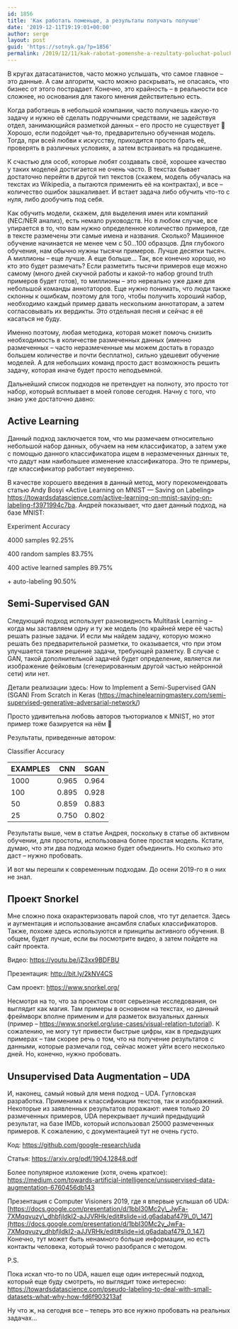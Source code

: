 ```yaml
---
id: 1856
title: 'Как работать поменьше, а результаты получать получше'
date: '2019-12-11T19:19:01+00:00'
author: serge
layout: post
guid: 'https://sotnyk.ga/?p=1856'
permalink: /2019/12/11/kak-rabotat-pomenshe-a-rezultaty-poluchat-poluchshe/
---
```


В кругах датасатанистов, часто можно услышать, что самое главное – это данные. А сам алгоритм, часто можно раскрывать, не опасаясь, что бизнес от этого пострадает. Конечно, это крайность – в реальности все сложнее, но основания для такого мнения действительно есть.

Когда работаешь в небольшой компании, часто получаешь какую-то задачу и нужно её сделать подручными средствами, не задействуя отдел, занимающийся разметкой данных – его просто не существует 🙂 Хорошо, если подойдет чья-то, предварительно обученная модель. Тогда, при всей любви к искусству, приходится просто брать её, проверять в различных условиях, а затем встраивать на продакшене.

К счастью для особ, которые любят создавать своё, хорошее качество у таких моделей достигается не очень часто. В текстах бывает достаточно перейти в другой тип текстов (скажем, модель обучалась на текстах из Wikipedia, а пытаются применить её на контрактах), и все – количество ошибок зашкаливает. И встает задача либо обучить что-то с нуля, либо дообучить под себя.

Как обучить модели, скажем, для выделения имен или компаний (NEC/NER анализ), есть немало руководств. Но в любом случае, все упирается в то, что вам нужно определенное количество примеров, где в тексте размечены эти самые имена и названия. Сколько? Машинное обучение начинается не менее чем с 50…100 образцов. Для глубокого обучения, нам обычно нужны тысячи примеров. Лучше десятки тысяч. А миллионы – еще лучше. А еще больше… Так, все конечно хорошо, но кто это будет размечать? Если разметить тысячи примеров еще можно самому (много дней скучной работы и какой-то набор ground truth примеров будет готов), то миллионы – это нереально уже даже для небольшой команды аннотаторов. Еще нужно понимать, что люди также склонны к ошибкам, поэтому для того, чтобы получить хороший набор, необходимо каждый пример давать нескольким аннотаторам, а затем согласовывать их вердикты. Это отдельная песня и сейчас я её касаться не буду.

Именно поэтому, любая методика, которая может помочь снизить необходимость в количестве размеченных данных (именно размеченных – часто неразмеченные мы можем достать в гораздо большем количестве и почти бесплатно), сильно удешевит обучение моделей. А для небольших команд просто даст возможность решить задачу, которая иначе будет просто неподъемной.

Дальнейший список подходов не претендует на полноту, это просто тот набор, который всплывает в моей голове сегодня. Начну с того, что знаю уже достаточно давно:

## Active Learning

Данный подход заключается том, что мы размечаем относительно небольшой набор данных, обучаем на нем классификатор, а затем уже с помощью данного классификатора ищем в неразмеченных данных те, что дадут нам наибольшее изменение классификатора. Это те примеры, где классификатор работает неуверенно.

В качестве хорошего введения в данный метод, могу порекомендовать статью Andy Bosyi «Active Learning on MNIST — Saving on Labeling» <https://towardsdatascience.com/active-learning-on-mnist-saving-on-labeling-f3971994c7ba>. Андрей показывает, что дает данный подход, на базе MNIST:

Experiment Accuracy

4000 samples 92.25%

400 random samples 83.75%

400 active learned samples 89.75%

\+ auto-labeling 90.50%

## Semi-Supervised GAN

Следующий подход использует разновидность Multitask Learning – когда мы заставляем одну и ту же модель (по крайней мере её часть) решать разные задачи. И если мы найдем задачу, которую можно решать без предварительной разметки, то оказывается, что при этом улучшается также решение задачи, требующей разметку. В случае с GAN, такой дополнительной задачей будет определение, является ли изображение фейковым (сгенерированным другой частью нейронной сети) или нет.

Детали реализации здесь: How to Implement a Semi-Supervised GAN (SGAN) From Scratch in Keras (<https://machinelearningmastery.com/semi-supervised-generative-adversarial-network/>)

Просто удивительна любовь авторов тьюториалов к MNIST, но этот пример тоже базируется на нём 🙂

Результаты, приведенные автором:

Classifier Accuracy

| EXAMPLES | CNN | SGAN |
|---|---|---|
| 1000 | 0.965 | 0.964 |
| 100 | 0.895 | 0.928 |
| 50 | 0.859 | 0.883 |
| 25 | 0.750 | 0.802 |

Результаты выше, чем в статье Андрея, поскольку в статье об активном обучении, для простоты, использована более простая модель. Кстати, думаю, что эти два подхода можно будет объединить. Но сколько это даст – нужно пробовать.

И вот мы перешли к современным подходам. До осени 2019-го я о них не знал.

## Проект Snorkel

Мне сложно пока охарактеризовать парой слов, что тут делается. Здесь и аугментация и использование ансамбля слабых классификаторов. Также, похоже здесь используются и принципы активного обучения. В общем, будет лучше, если вы посмотрите видео, а затем пойдете на сайт проекта.

Видео: <https://youtu.be/jZ3xx9BDFBU>

Презентация: <http://bit.ly/2kNV4CS>

Сам проект: <https://www.snorkel.org/>

Несмотря на то, что за проектом стоят серьезные исследования, он выглядит как магия. Там примеры в основном на текстах, но данный фреймворк вполне применим и для разметок визуальных данных (пример – <https://www.snorkel.org/use-cases/visual-relation-tutorial>). К сожалению, не могу тут привести быстрые цифры, как в предыдущих примерах – там скорее речь о том, что на получение результатов с данными, которые размечали год, сейчас может уйти всего несколько дней. Но, конечно, нужно пробовать.

## Unsupervised Data Augmentation – UDA

И, наконец, самый новый для меня подход – UDA. Гугловская разработка. Применима к классификации текстов, так и изображений. Некоторые из заявленных результатов поражают: имея только 20 размеченных примеров, UDA перекрывает лучший предыдущий результат, на базе IMDb, который использовал 25000 размеченных примеров. К сожалению, с документацией тут не очень густо.

Код: <https://github.com/google-research/uda>

Статья: <https://arxiv.org/pdf/1904.12848.pdf>

Более популярное изложение (хотя, очень краткое): <https://medium.com/towards-artificial-intelligence/unsupervised-data-augmentation-6760456db143>

Презентация с Computer Visioners 2019, где я впервые услышал об UDA: [https://docs.google.com/presentation/d/1bbI30Mc2y\_JwFa-7XMqqvuzy\_dhbfjldkI2-aJJVRHk/edit#slide=id.g6adabaf479\_0\_147](https://docs.google.com/presentation/d/1bbI30Mc2y_JwFa-7XMqqvuzy_dhbfjldkI2-aJJVRHk/edit#slide=id.g6adabaf479_0_147) Конечно, тут может быть ненамного больше информации, но есть контакты человека, который точно разобрался с методом.

P.S.

Пока искал что-то по UDA, нашел еще один интересный подход, который еще буду смотреть, но выглядит тоже интересно: <https://towardsdatascience.com/pseudo-labeling-to-deal-with-small-datasets-what-why-how-fd6f903213af>

Ну что ж, на сегодня все – теперь это все нужно пробовать на реальных задачах…